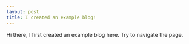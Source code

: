 ```yaml
---
layout: post
title: I created an example blog!
---
```


Hi there, I first created an example blog here. Try to navigate the page.
